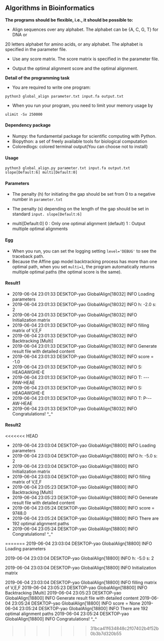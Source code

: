 ## Algorithms in Bioinformatics
**The programs should be flexible, i.e., it should be possible to:**

* Align sequences over any alphabet. The alphabet can be {A, C, G, T} for DNA or 

20 letters alphabet for amino acids, or any alphabet. The alphabet is specified in the 
parameter file.

* Use any score matrix. The score matrix is specified in the parameter file.

* Output the optimal alignment score and the optimal alignment.


**Detail of the programming task**

* You are required to write one program:

    
```
python3 global_align parameter.txt input.fa output.txt
```


* When you run your program, you need to limit your memory usage by

```
ulimit -Sv 250000
```

#### Dependency package

* Numpy: the fundamental package for scientific computing with Python.
* Biopython: a set of freely available tools for biological computation
* Coloredlogs: colored terminal output(You can choose not to install)


#### Usage



```
python3 global_align.py parameter.txt input.fa output.txt slope[Default:6] multi[Default:0]
```


#### Parameters

* The penalty (h) for initiating the gap should be set from 0 to a negative number in `parameter.txt`

* The penalty (s) depending on the length of the gap should be set in standard `input. slope[Default:6]`
* multi[Default:0]
0 : Only one optimal alignment (default)
1 : Output multiple optimal alignments

#### Egg

* When you run, you can set the logging setting `level='DEBUG'` to see the traceback path. 
* Because the Affine gap model backtracking process has more than one optimal path, when you set `multi=1`, the program automatically returns multiple optimal paths (the optimal score is the same).


#### Result1

* 2019-06-04 23:01:33 DESKTOP-yao GlobalAlign[18032] INFO Loading parameters
* 2019-06-04 23:01:33 DESKTOP-yao GlobalAlign[18032] INFO h: -2.0	s: 2
* 2019-06-04 23:01:33 DESKTOP-yao GlobalAlign[18032] INFO Initialization matrix
* 2019-06-04 23:01:33 DESKTOP-yao GlobalAlign[18032] INFO filling matrix of V,E,F
* 2019-06-04 23:01:33 DESKTOP-yao GlobalAlign[18032] INFO Backtracking [Multi]
* 2019-06-04 23:01:33 DESKTOP-yao GlobalAlign[18032] INFO Generate result file with detailed content
* 2019-06-04 23:01:33 DESKTOP-yao GlobalAlign[18032] INFO score = -1.0
* 2019-06-04 23:01:33 DESKTOP-yao GlobalAlign[18032] INFO S: HEAGAWGHE-E
* 2019-06-04 23:01:33 DESKTOP-yao GlobalAlign[18032] INFO T: ---PAW-HEAE
* 2019-06-04 23:01:33 DESKTOP-yao GlobalAlign[18032] INFO S: HEAGAWGHE-E
* 2019-06-04 23:01:33 DESKTOP-yao GlobalAlign[18032] INFO T: P---AW-HEAE
* 2019-06-04 23:01:33 DESKTOP-yao GlobalAlign[18032] INFO Congratulations! ^*_*^

#### Result2

<<<<<<< HEAD
* 2019-06-04 23:03:04 DESKTOP-yao GlobalAlign[18800] INFO Loading parameters
* 2019-06-04 23:03:04 DESKTOP-yao GlobalAlign[18800] INFO h: -5.0	s: 2
* 2019-06-04 23:03:04 DESKTOP-yao GlobalAlign[18800] INFO Initialization matrix
* 2019-06-04 23:03:04 DESKTOP-yao GlobalAlign[18800] INFO filling matrix of V,E,F
* 2019-06-04 23:05:23 DESKTOP-yao GlobalAlign[18800] INFO Backtracking [Multi]
* 2019-06-04 23:05:23 DESKTOP-yao GlobalAlign[18800] INFO Generate result file with detailed content
* 2019-06-04 23:05:24 DESKTOP-yao GlobalAlign[18800] INFO score = 9748.0
* 2019-06-04 23:05:24 DESKTOP-yao GlobalAlign[18800] INFO There are 192 optimal alignment paths
* 2019-06-04 23:05:24 DESKTOP-yao GlobalAlign[18800] INFO Congratulations! ^*_*^




=======
2019-06-04 23:03:04 DESKTOP-yao GlobalAlign[18800] INFO Loading parameters

2019-06-04 23:03:04 DESKTOP-yao GlobalAlign[18800] INFO h: -5.0	s: 2

2019-06-04 23:03:04 DESKTOP-yao GlobalAlign[18800] INFO Initialization matrix

2019-06-04 23:03:04 DESKTOP-yao GlobalAlign[18800] INFO filling matrix of V,E,F
2019-06-04 23:05:23 DESKTOP-yao GlobalAlign[18800] INFO Backtracking [Multi]
2019-06-04 23:05:23 DESKTOP-yao GlobalAlign[18800] INFO Generate result file with detailed content
2019-06-04 23:05:24 DESKTOP-yao GlobalAlign[18800] INFO score = None
2019-06-04 23:05:24 DESKTOP-yao GlobalAlign[18800] INFO There are 192 optimal alignment paths
2019-06-04 23:05:24 DESKTOP-yao GlobalAlign[18800] INFO Congratulations! ^*_*^
>>>>>>> 31bca41f634848c2f07402b4f52b0b3b7d320b55
